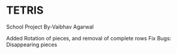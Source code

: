 # TETRIS
School Project
By-Vaibhav Agarwal

Added Rotation of pieces, and removal of complete rows
Fix Bugs: Disappearing pieces
